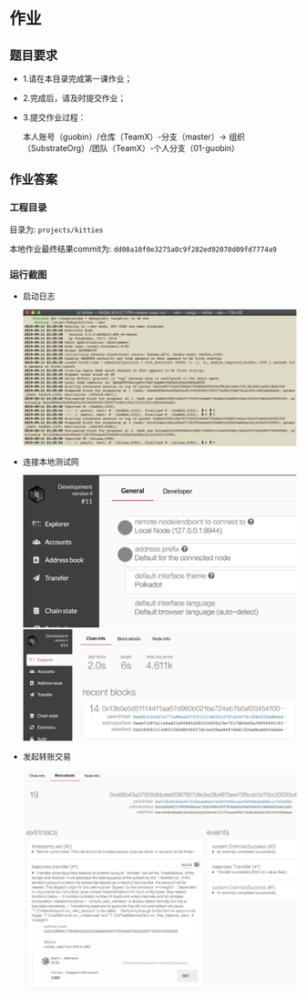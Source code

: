 # 作业

## 题目要求

* 1.请在本目录完成第一课作业；
* 2.完成后，请及时提交作业；
* 3.提交作业过程：

  本人账号（guobin）/仓库（TeamX）-分支（master）→ 组织（SubstrateOrg）/团队（TeamX）-个人分支（01-guobin）

## 作业答案

### 工程目录

目录为: `projects/kitties`

本地作业最终结果commit为: `dd08a10f0e3275a0c9f282ed92070d09fd7774a9`

### 运行截图

* 启动日志

  ![Run Node](./kitties-run.png)

* 连接本地测试网

  ![Polkadot.js Settings](./polkadot.js-settings.png)
  ![Polkadot.js Explorer](./polkadot.js-exploror.png)

* 发起转账交易

  ![Polkadot.js Transfer](./polkadot.js-transfer.png)
